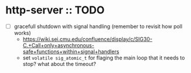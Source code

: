 # http-server :: TODO

- [ ] gracefull shutdown with signal handling (remember to revisit how poll works)
    - https://wiki.sei.cmu.edu/confluence/display/c/SIG30-C.+Call+only+asynchronous-safe+functions+within+signal+handlers
    - set `volatile sig_atomic_t` for flaging the main loop that it needs to stop? what about the timeout?
 
